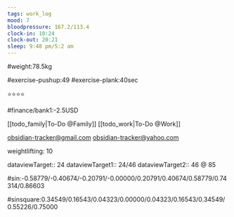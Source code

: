 ```yaml
---
tags: work_log
mood: 7
bloodpressure: 167.2/113.4
clock-in: 10:24
clock-out: 20:21
sleep: 9:48 pm/5:2 am
---
```


#weight:78.5kg

#exercise-pushup:49
#exercise-plank:40sec


⭐⭐⭐⭐

#finance/bank1:-2.5USD

[[todo_family|To-Do @Family]]
[[todo_work|To-Do @Work]]

obsidian-tracker@gmail.com
obsidian-tracker@yahoo.com

weightlifting: 10

dataviewTarget:: 24
dataviewTarget1:: 24/46
dataviewTarget2:: 46 @ 85

#sin:-0.58779/-0.40674/-0.20791/-0.00000/0.20791/0.40674/0.58779/0.74314/0.86603

#sinsquare:0.34549/0.16543/0.04323/0.00000/0.04323/0.16543/0.34549/0.55226/0.75000

